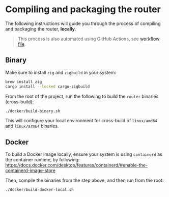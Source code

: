# Compiling and packaging the router

The following instructions will guide you through the process of compiling and packaging the router, **locally**.

> This process is also automated using GitHub Actions, see [workflow file](../.github/workflows/build.yaml).

## Binary

Make sure to install `zig` and `zigbuild` in your system:

```bash
brew install zig
cargo install --locked cargo-zigbuild
```

From the root of the project, run the following to build the `router` binaries (cross-build):

```bash
./docker/build-binary.sh
```

This will configure your local environment for cross-build of `linux/amd64` and `linux/arm64` binaries.

## Docker

To build a Docker image locally, ensure your system is using `containerd` as the container runtime, by following: https://docs.docker.com/desktop/features/containerd/#enable-the-containerd-image-store

Then, compile the binaries from the step above, and then run from the root:

```bash
./docker/build-docker-local.sh
```
